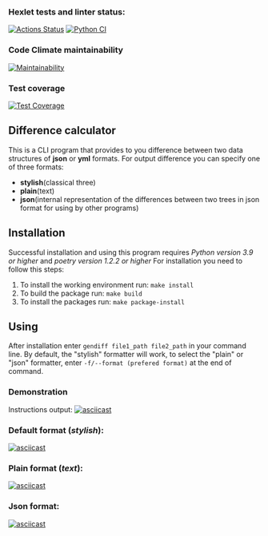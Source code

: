 ### Hexlet tests and linter status:
[![Actions Status](https://github.com/BezrezenTLNH/python-project-50/workflows/hexlet-check/badge.svg)](https://github.com/BezrezenTLNH/python-project-50/actions)
[![Python CI](https://github.com/BezrezenTLNH/python-project-50/actions/workflows/Python_CI.yml/badge.svg)](https://github.com/BezrezenTLNH/python-project-50/actions/workflows/Python_CI.yml)
### Code Climate maintainability
[![Maintainability](https://api.codeclimate.com/v1/badges/47159c5984cb798b8c74/maintainability)](https://codeclimate.com/github/BezrezenTLNH/python-project-50/maintainability)
### Test coverage
[![Test Coverage](https://api.codeclimate.com/v1/badges/47159c5984cb798b8c74/test_coverage)](https://codeclimate.com/github/BezrezenTLNH/python-project-50/test_coverage)
## Difference calculator
This is a CLI program that provides to you difference between two data structures of **json** or **yml** formats.
For output difference you can specify one of three formats:
* **stylish**(classical three)
* **plain**(text)
* **json**(internal representation of the differences between two trees in json format for using by other programs)
## Installation
Successful installation and using this program requires *Python version 3.9 or higher* and *poetry version 1.2.2 or higher*
For installation you need to follow this steps:
1) To install the working environment run:
`make install`
2) To build the package run:
`make build`
3) To install the packages run:
`make package-install`
## Using
After installation enter `gendiff file1_path file2_path` in your command line.
By default, the "stylish" formatter will work, to select the "plain" or "json" formatter, enter `-f/--format (prefered format)` at the end of command.
### Demonstration
Instructions output:
[![asciicast](https://asciinema.org/a/OPjwMyfOrcQ9Jo5esaDnGNWJd.png)](https://asciinema.org/a/OPjwMyfOrcQ9Jo5esaDnGNWJd)
### Default format (*stylish*):
[![asciicast](https://asciinema.org/a/byOUQEqvxpTUeVJFScTwjB3xm.png)](https://asciinema.org/a/byOUQEqvxpTUeVJFScTwjB3xm)
### Plain format (*text*):
[![asciicast](https://asciinema.org/a/a2h2zVDAY3m9AUEiPArZj4sJl.png)](https://asciinema.org/a/a2h2zVDAY3m9AUEiPArZj4sJl)
### Json format:
[![asciicast](https://asciinema.org/a/3EodyDWKgb4TYVlPP80iGp5T5.png)](https://asciinema.org/a/3EodyDWKgb4TYVlPP80iGp5T5)
